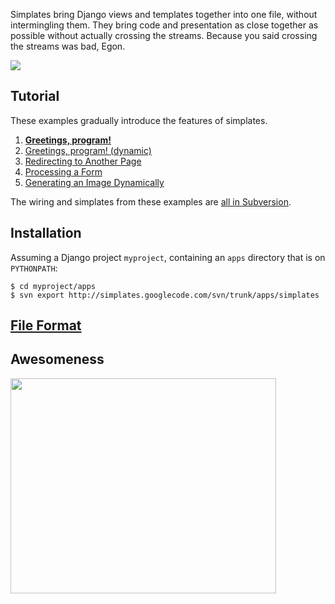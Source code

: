 Simplates bring Django views and templates together into one file, without intermingling them. They bring code and presentation as close together as possible without actually crossing the streams. Because you said crossing the streams was bad, Egon.

[![](http://simplates.googlecode.com/svn/wiki/bad.jpg)](http://code.google.com/p/simplates/wiki/EgGreetingsProgram)


## Tutorial ##

These examples gradually introduce the features of simplates.

  1. **[Greetings, program!](EgGreetingsProgram.md)**
  1. [Greetings, program! (dynamic)](EgGreetingsProgramDynamic.md)
  1. [Redirecting to Another Page](EgRedirect.md)
  1. [Processing a Form](EgFormProcessing.md)
  1. [Generating an Image Dynamically](EgImageGeneration.md)

The wiring and simplates from these examples are [all in Subversion](http://simplates.googlecode.com/svn/trunk/).

## Installation ##

Assuming a Django project `myproject`, containing an `apps` directory that is on `PYTHONPATH`:

```
$ cd myproject/apps
$ svn export http://simplates.googlecode.com/svn/trunk/apps/simplates
```

## [File Format](FileFormat.md) ##


## Awesomeness ##

<a href='http://www.youtube.com/watch?feature=player_embedded&v=PYj4vkByMgQ' target='_blank'><img src='http://img.youtube.com/vi/PYj4vkByMgQ/0.jpg' width='425' height=344 /></a>